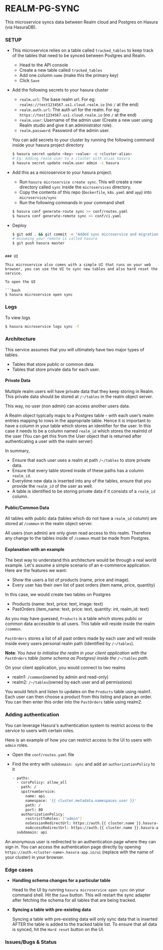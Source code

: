 # REALM-PG-SYNC

This microservice syncs data between Realm cloud and Postgres on Hasura (via HasuraDB).

### SETUP

- This microservice relies on a table called `tracked_tables` to keep track of the tables that need to be synced between Postgres and Realm.

  - Head to the API console
  - Create a new table called `tracked_tables`
  - Add one column `name` (make this the primary key)
  - Click `Save`

- Add the following secrets to your hasura cluster
  - `realm.url`: The base realm url. For eg: `realms://test1234567.us1.cloud.realm.io` (no `/` at the end)
  - `realm.auth.url`: The auth url for the realm. For eg: `https://test1234567.us1.cloud.realm.io` (no `/` at the end)
  - `realm.user`: Username of the admin user (Create a new user using Realm studio and give it an administrator role).
  - `realm.password`: Password of the admin user.

  You can add secrets to your cluster by running the following command inside your hasura project directory

  ```bash
  $ hasura secret update <key> <value> -c <cluster-alias>
  # Eg: Adding realm user to a cluster with alias hasura
  $ hasura secret update realm.user admin -c hasura
  ```
- Add this as a microservice to your hasura project.

  - Run `hasura microservice create sync`. This will create a new directory called `sync` inside the `microservices` directory.
  - Copy the contents of this repo (`Dockerfile`, `k8s.yaml` and `app`) into `microservice/sync`
  -  Run the following commands in your command shell

  ```bash
  $ hasura conf generate-route sync >> conf/routes.yaml
  $ hasura conf generate-remote sync >> conf/ci.yaml
  ```
- Deploy

  ```bash
  $ git add . && git commit -m "Added sync microservice and migration(tracked_tables)"
  # Assuming your remote is called hasura
  $ git push hasura master
```

### UI

This microservice also comes with a simple UI that runs on your web browser, you can use the UI to sync new tables and also hard reset the service.

To open the UI

```bash
$ hasura microservice open sync
```

### Logs

To view logs

```bash
$ hasura microservice logs sync -f
```

### Architecture

This service assumes that you will ultimately have two major types of tables.
- Tables that store public or common data.
- Tables that store private data for each user.

#### Private Data

Multiple realm users will have private data that they keep storing in Realm. This private data should be stored at `/~/tables` in the realm object server.

This way, no user (non admin) can access another users data.

A Realm object typically maps to a Postgres table - with each user’s realm entries mapping to rows in the appropriate table. Hence it is important to have a column in your table which stores an identifier for the user. In this case it needs to be a column named `realm_id` which stores the realmId of the user (You can get this from the User object that is returned after authenticating a user with the realm server)

In summary,
- Ensure that each user uses a realm at path `/~/tables` to store private data.
- Ensure that every table stored inside of these paths has a column `realm_id`.
- Everytime new data is inserted into any of the tables, ensure that you provide the `realm_id` of the user as well.
- A table is identified to be storing private data if it consists of a `realm_id` column.

#### Public/Common Data

All tables with public data (tables which do not have a `realm_id` column) are stored at `/common` in the realm object server.

All users (non admin) are only given read access to this realm. Therefore any change to the tables inside of `/common` must be made from Postgres.

#### Explanation with an example

The best way to understand this architecture would be through a real world example. Let's assume a simple scenario of an e-commerce application. Here are the features we want:
- Show the users a list of products (name, price and image).
- Every user has their own list of past orders (item name, price, quantity)

In this case, we would create two tables on Postgres
- Products (name: text, price: text, image: text)
- PastOrders (item_name: text, price: text, quantity: int, realm_id: text)

As you may have guessed, `Products` is a table which stores public or common data accessible to all users. This table will reside inside the realm `/common`.

`PastOrders` stores a list of all past orders made by each user and will reside inside every users personal realm path (identified by `/~/tables`).

**Note**: *You have to initialise the realm in your client application with the `PastOrders` table (same schema as Postgres) inside the `/~/tables` path.*

On your client application, you would connect to two realms
- realm1: `/common`(owned by admin and read-only)
- realm2: `/~/tables`(owned by each user and all permissions)

You would fetch and listen to updates on the `Products` table using realm1. Each user can then choose a product from this listing and place an order. You can then enter this order into the `PastOrders` table using realm2.

### Adding authentication
You can leverage Hasura's authentication system to restrict access to the service to users with certain roles.

Here is an example of how you can restrict access to the UI to users with `admin` roles.

- Open the `conf/routes.yaml` file
- Find the entry with `subdomain: sync` and add an `authorizationPolicy` to it

  ```bash
  - paths:
    - corsPolicy: allow_all
      path: /
      upstreamService:
        name: api
        namespace: '{{ cluster.metadata.namespaces.user }}'
        path: /
        port: 80
      authorizationPolicy:
        restrictToRoles: ["admin"]
        noSessionRedirectUrl: https://auth.{{ cluster.name }}.hasura-app.io/ui/
        noAccessRedirectUrl: https://auth.{{ cluster.name }}.hasura-app.io/ui/restricted
    subdomain: api
  ```

An anonymous user is redirected to an authentication page where they can sign in. You can access the authentication page directly by opening `https://auth.<cluster-name>.hasura-app.io/ui` (replace <cluster-name> with the name of your cluster) in your browser.


### Edge cases

- **Handling schema changes for a particular table**

  Head to the UI by running `hasura microservice open sync` on your command shell. Hit the `Save` button. This will restart the sync adapter after fetching the schema for all tables that are being tracked.

- **Syncing a table with pre-existing data**

  Syncing a table with pre-existing data will only sync data that is inserted AFTER the table is added to the tracked table list. To ensure that all data is synced, hit the `Hard reset` button on the UI.

### Issues/Bugs & Status
<Fillup>

